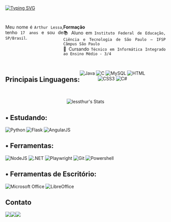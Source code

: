 <div align="center" style="display: flex">
  <a href="https://git.io/typing-svg"><img src="https://readme-typing-svg.herokuapp.com?font=Raleway&size=25&duration=3500&pause=2500&color=FFFFFF&center=true&vCenter=true&random=true&width=435&lines=Ol%C3%A1%2C+seja+bem+vindo(a)!" alt="Typing SVG" /></a>
  <br>
  
</div>

##
<div align="justify" style="display: flex">
  
  Meu nome é `Arthur Lessa`, tenho `17 anos` e sou de `SP/Brasil`. 
  <br> 
  
  **Formação**
  <br> 
  :books: Aluno em `Instituto Federal de Educação, Ciência e Tecnologia de São Paulo – IFSP Câmpus São Paulo`
  <br>
  :book: Cursando `Técnico em Informática Integrado ao Ensino Médio - 3/4`
  <br> <br>
</div>

<div align="center" style="display: flex" justify-content>

  ##  Principais Linguagens:
 
  ![Java](https://img.shields.io/badge/java-%23ED8B00.svg?style=for-the-badge&logo=openjdk&logoColor=white) 
  ![C](https://img.shields.io/badge/c-%2300599C.svg?style=for-the-badge&logo=c&logoColor=white) 
  ![MySQL](https://img.shields.io/badge/MySQL-00000F?style=for-the-badge&logo=mysql&logoColor=white) 
  ![HTML](https://img.shields.io/badge/HTML-E34F26?style=for-the-badge&logo=html5&logoColor=white)
  <br>
  ![CSS3](https://img.shields.io/badge/CSS3-1572B6?style=for-the-badge&logo=css3&logoColor=white) 
  ![C#](https://img.shields.io/badge/C%23-239120?style=for-the-badge&logo=c-sharp&logoColor=white) 

</div>

<br>
<div align="center">
  
  ![lessthur's Stats](https://github-readme-stats.vercel.app/api?username=lessthur&theme=gotham&show_icons=true&hide_border=false&count_private=false)
</div>

## • Estudando:
![Python](https://img.shields.io/badge/Python-14354C?style=for-the-badge&logo=python&logoColor=white)
![Flask](https://img.shields.io/badge/flask-%23000.svg?style=for-the-badge&logo=flask&logoColor=white)
![AngularJS](https://img.shields.io/badge/AngularJS-E23237?style=for-the-badge&logo=angularjs&logoColor=white)

## • Ferramentas:
![NodeJS](https://img.shields.io/badge/node.js-6DA55F?style=for-the-badge&logo=node.js&logoColor=white)
![.NET](https://img.shields.io/badge/.NET-5C2D91?style=for-the-badge&logo=.net&logoColor=white)
![Playwright](https://img.shields.io/badge/Playwright-45ba4b?style=for-the-badge&logo=Playwright&logoColor=white)
![Git](https://img.shields.io/badge/GIT-E44C30?style=for-the-badge&logo=git&logoColor=white)
![Powershell](https://img.shields.io/badge/powershell-5391FE?style=for-the-badge&logo=powershell&logoColor=white)

## • Ferramentas de Escritório:
![Microsoft Office](https://img.shields.io/badge/Microsoft_Office-D83B01?style=for-the-badge&logo=microsoft-office&logoColor=white)
![LibreOffice](https://img.shields.io/badge/LibreOffice-18A303?style=for-the-badge&logo=LibreOffice&logoColor=white)

## Contato

<div align="justify" style="display: flex">
  <a href="mailto:thurlessaf@gmail.com">
    <img src="https://img.shields.io/badge/Gmail-D14836?style=for-the-badge&logo=gmail&logoColor=white">
  <a>
  <a href="https://www.linkedin.com/in/arthurlf/ " target="_blank">
    <img src="https://img.shields.io/badge/LinkedIn-0077B5?style=for-the-badge&logo=linkedin&logoColor=white">
  </a>
  <a href="https://www.instagram.com/thur.lss"">
    <img src="https://img.shields.io/badge/Instagram-E4405F?style=for-the-badge&logo=instagram&logoColor=white">
  </a>
  
</div>
